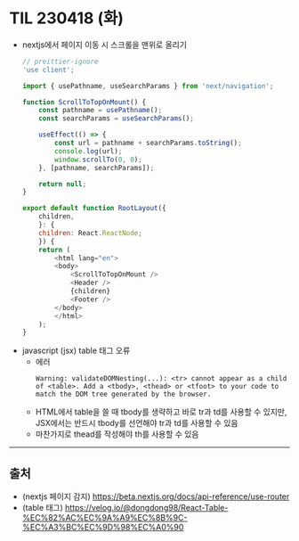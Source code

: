# TIL 230418 (화)

- nextjs에서 페이지 이동 시 스크롤을 맨위로 올리기
    ```javascript
    // preittier-ignore
    'use client';

    import { usePathname, useSearchParams } from 'next/navigation';

    function ScrollToTopOnMount() {
        const pathname = usePathname();
        const searchParams = useSearchParams();

        useEffect(() => {
            const url = pathname + searchParams.toString();
            console.log(url);
            window.scrollTo(0, 0);
        }, [pathname, searchParams]);

        return null;
    }

    export default function RootLayout({
        children,
        }: {
        children: React.ReactNode;
        }) {
        return (
            <html lang="en">
            <body>
                <ScrollToTopOnMount />
                <Header />
                {children}
                <Footer />
            </body>
            </html>
        );
    }

    ```
- javascript (jsx) table 태그 오류
    - 에러
        ```
        Warning: validateDOMNesting(...): <tr> cannot appear as a child of <table>. Add a <tbody>, <thead> or <tfoot> to your code to match the DOM tree generated by the browser.
        ```
    - HTML에서 table을 쓸 때 tbody를 생략하고 바로 tr과 td를 사용할 수 있지만, JSX에서는 반드시 tbody를 선언해야 tr과 td를 사용할 수 있음
    - 마찬가지로 thead를 작성해야 th를 사용할 수 있음

---
## 출처
- (nextjs 페이지 감지) https://beta.nextjs.org/docs/api-reference/use-router
- (table 태그) https://velog.io/@dongdong98/React-Table-%EC%82%AC%EC%9A%A9%EC%8B%9C-%EC%A3%BC%EC%9D%98%EC%A0%90